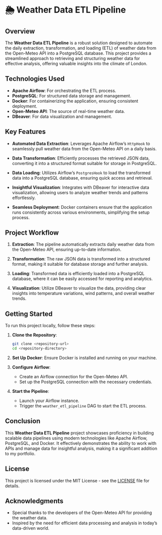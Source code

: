 # 🌦️ Weather Data ETL Pipeline

## Overview

The **Weather Data ETL Pipeline** is a robust solution designed to automate the daily extraction, transformation, and loading (ETL) of weather data from the Open-Meteo API into a PostgreSQL database. This project provides a streamlined approach to retrieving and structuring weather data for effective analysis, offering valuable insights into the climate of London.

## Technologies Used

- **Apache Airflow**: For orchestrating the ETL process.
- **PostgreSQL**: For structured data storage and management.
- **Docker**: For containerizing the application, ensuring consistent deployment.
- **Open-Meteo API**: The source of real-time weather data.
- **DBeaver**: For data visualization and management.

## Key Features

- **Automated Data Extraction**: Leverages Apache Airflow’s `HttpHook` to seamlessly pull weather data from the Open-Meteo API on a daily basis.

- **Data Transformation**: Efficiently processes the retrieved JSON data, converting it into a structured format suitable for storage in PostgreSQL.

- **Data Loading**: Utilizes Airflow’s `PostgresHook` to load the transformed data into a PostgreSQL database, ensuring quick access and retrieval.

- **Insightful Visualization**: Integrates with DBeaver for interactive data visualization, allowing users to analyze weather trends and patterns effortlessly.

- **Seamless Deployment**: Docker containers ensure that the application runs consistently across various environments, simplifying the setup process.

## Project Workflow

1. **Extraction**: The pipeline automatically extracts daily weather data from the Open-Meteo API, ensuring up-to-date information.

2. **Transformation**: The raw JSON data is transformed into a structured format, making it suitable for database storage and further analysis.

3. **Loading**: Transformed data is efficiently loaded into a PostgreSQL database, where it can be easily accessed for reporting and analytics.

4. **Visualization**: Utilize DBeaver to visualize the data, providing clear insights into temperature variations, wind patterns, and overall weather trends.

## Getting Started

To run this project locally, follow these steps:

1. **Clone the Repository**:
   ```bash
   git clone <repository-url>
   cd <repository-directory>

2. **Set Up Docker**: Ensure Docker is installed and running on your machine.

3. **Configure Airflow**:
   - Create an Airflow connection for the Open-Meteo API.
   - Set up the PostgreSQL connection with the necessary credentials.

4. **Start the Pipeline**:
   - Launch your Airflow instance.
   - Trigger the `weather_etl_pipeline` DAG to start the ETL process.

## Conclusion

This **Weather Data ETL Pipeline** project showcases proficiency in building scalable data pipelines using modern technologies like Apache Airflow, PostgreSQL, and Docker. It effectively demonstrates the ability to work with APIs and manage data for insightful analysis, making it a significant addition to my portfolio.

## License

This project is licensed under the MIT License - see the [LICENSE](LICENSE) file for details.

## Acknowledgments

- Special thanks to the developers of the Open-Meteo API for providing the weather data.
- Inspired by the need for efficient data processing and analysis in today’s data-driven world.